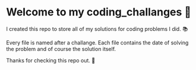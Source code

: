 # Welcome to my coding_challanges 🎉
I created this repo to store all of my solutions for coding problems I did. 📚

Every file is named after a challange. Each file contains the date of solving the problem and of course the solution itself.

Thanks for checking this repo out. 🙂

